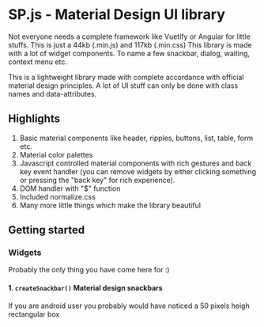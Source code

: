 # SP.js - Material Design UI library

Not everyone needs a complete framework like Vuetify or Angular for little stuffs. This is just a 44kb (.min.js) and 117kb (.min.css)
This library is made with a lot of widget components. To name a few snackbar, dialog, waiting, context menu etc.

This is a lightweight library made with complete accordance with official material design principles. A lot of UI stuff can only be done with class names and data-attributes.

## Highlights
1. Basic material components like header, ripples, buttons, list, table, form etc.
2. Material color palettes
3. Javascript controlled material components with rich gestures and back key event handler (you can remove widgets by either clicking something or pressing the "back key" for rich experience).
4. DOM handler with "$" function
5. Included normalize.css
6. Many more little things which make the library beautiful

## Getting started
### Widgets
Probably the only thing you have come here for :)
#### 1. `createSnackbar()` Material design snackbars
If you are android user you probably would have noticed a 50 pixels heigh rectangular box
